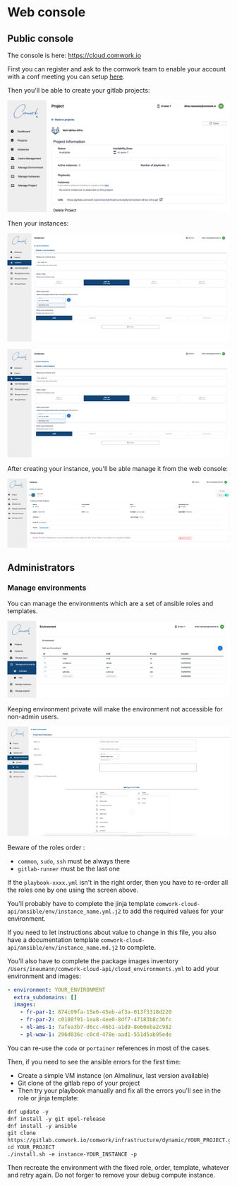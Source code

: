 # Web console

## Public console

The console is here: https://cloud.comwork.io

First you can register and ask to the comwork team to enable your account with a conf meeting you can setup [here](https://calendly.com/idriss-neumann/intro-comwork-cloud).

Then you'll be able to create your gitlab projects:

![project](../img/project.png)

Then your instances:

![create_instance](../img/create_instance.png)

![created_instance](../img/create_instance.png)

After creating your instance, you'll be able manage it from the web console:

![instance](../img/instance.png)

## Administrators

### Manage environments

You can manage the environments which are a set of ansible roles and templates.

![environments](../img/environments.png)

Keeping environment private will make the environment not accessible for non-admin users.

![create_environment](../img/create_environment.png)

Beware of the roles order :
* `common`, `sudo`, `ssh` must be always there
* `gitlab-runner` must be the last one

If the `playbook-xxxx.yml` isn't in the right order, then you have to re-order all the roles one by one using the screen above.

You'll probably have to complete the jinja template `comwork-cloud-api/ansible/env/instance_name.yml.j2` to add the required values for your environment.

If you need to let instructions about value to change in this file, you also have a documentation template `comwork-cloud-api/ansible/env/instance_name.md.j2` to complete.

You'll also have to complete the package images inventory `/Users/ineumann/comwork-cloud-api/cloud_environments.yml` to add your environment and images:

```yaml
- environment: YOUR_ENVIRONMENT
  extra_subdomains: []
  images:
    - fr-par-1: 874c09fa-15e6-45eb-af3a-013f3318d220
    - fr-par-2: c0180f91-1ea8-4ee0-8df7-47183b8c36fc
    - nl-ams-1: 7afea3b7-d6cc-46b1-a1d9-8e60eba2c982
    - pl-waw-1: 296d036c-c0cd-478e-aad1-551d5ab95ede
```

You can re-use the `code` or `portainer` references in most of the cases.

Then, if you need to see the ansible errors for the first time:
* Create a simple VM instance (on Almalinux, last version available)
* Git clone of the gitlab repo of your project
* Then try your playbook manually and fix all the errors you'll see in the role or jinja template:

```shell
dnf update -y
dnf install -y git epel-release
dnf install -y ansible
git clone https://gitlab.comwork.io/comwork/infrastructure/dynamic/YOUR_PROJECT.git
cd YOUR_PROJECT
./install.sh -e instance-YOUR_INSTANCE -p
```

Then recreate the environment with the fixed role, order, template, whatever and retry again.
Do not forger to remove your debug compute instance.
